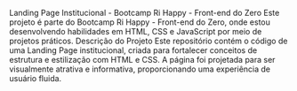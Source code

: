 Landing Page Institucional - Bootcamp Ri Happy - Front-end do Zero
Este projeto é parte do Bootcamp Ri Happy - Front-end do Zero, onde estou desenvolvendo habilidades em HTML, CSS e JavaScript por meio de projetos práticos.
Descrição do Projeto
Este repositório contém o código de uma Landing Page institucional, criada para fortalecer conceitos de estrutura e estilização com HTML e CSS. A página foi projetada para ser visualmente atrativa e informativa, proporcionando uma experiência de usuário fluida.
